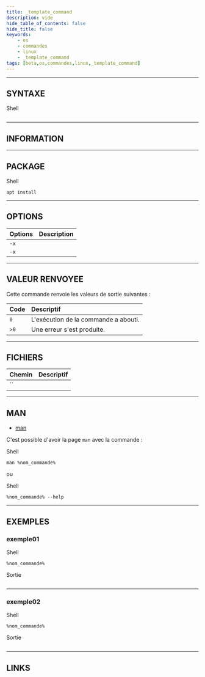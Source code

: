 ```yaml
---
title: _template_command
description: vide
hide_table_of_contents: false
hide_title: false
keywords:
    - os
    - commandes
    - linux
    - _template_command
tags: [beta,os,commandes,linux,_template_command]
---
```


----

## SYNTAXE

<span class="code_language">Shell</span>

```shell

```

----

## INFORMATION



----

## PACKAGE

<span class="code_language">Shell</span>

```shell
apt install 
```

----

## OPTIONS

|Options|Description|
|:------|:----------|
|`-x`||
|`-x`||

----

## VALEUR RENVOYEE

Cette commande renvoie les valeurs de sortie suivantes :

|Code|Descriptif|
|:------|:---------|
|`0`|L'exécution de la commande a abouti.|
|`>0`|Une erreur s'est produite.|

----

## FICHIERS

|Chemin|Descriptif|
|:------|:---------|
|``||

----

## MAN

- [man](https://manpages.ubuntu.com/manpages/noble/fr/man1/)

C'est possible d'avoir la page `man` avec la commande : 

<span class="code_language">Shell</span>

```shell
man %nom_commande%
```

ou

<span class="code_language">Shell</span>

```shell
%nom_commande% --help
```

----

## EXEMPLES

### exemple01

<span class="code_language">Shell</span>

```shell
%nom_commande%
```

<span class="code_language">Sortie</span>

```text

```

----

### exemple02

<span class="code_language">Shell</span>

```shell
%nom_commande%
```

<span class="code_language">Sortie</span>

```text

```

----

## LINKS

